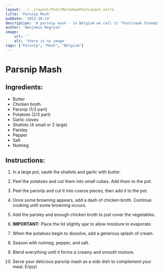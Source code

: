 ```yaml
---
layout: ../../layout/Post/MarkdownPostLayout.astro
title: 'Parsnip Mash'
pubDate: '2023-10-14'
description: 'A parsnip mash - in Belgium we call it "Pastinaak Stoemp".'
author: 'Benjamin Degryse'
image:
    url: ''
    alt: 'there is no image'
tags: ["Parsnip", "Mash", "Belgium"]
---
```


# Parsnip Mash

## Ingredients:
- Butter
- Chicken broth
- Parsnip (1/3 part)
- Potatoes (2/3 part)
- Garlic cloves
- Shallots (4 small or 2 large)
- Parsley
- Pepper
- Salt
- Nutmeg

## Instructions:

1. In a large pot, sauté the shallots and garlic with butter.

2. Peel the potatoes and cut them into small cubes. Add them to the pot.

3. Peel the parsnip and cut it into coarse pieces, then add it to the pot.

4. Once some browning appears, add a dash of chicken broth. Continue cooking until some browning occurs.

5. Add the parsley and enough chicken broth to just cover the vegetables.

6. **IMPORTANT:** Place the lid slightly ajar to allow moisture to evaporate.

7. When the potatoes begin to dissolve, add a generous splash of cream.

8. Season with nutmeg, pepper, and salt.

9. Blend everything until it forms a creamy and smooth mixture.

10. Serve your delicious parsnip mash as a side dish to complement your meal. Enjoy!